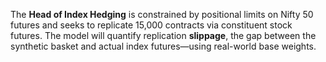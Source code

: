 
The **Head of Index Hedging** is constrained by positional limits on Nifty 50 futures and seeks to replicate 15,000 contracts via constituent stock futures. The model will quantify replication **slippage**, the gap between the synthetic basket and actual index futures—using real-world base weights.
